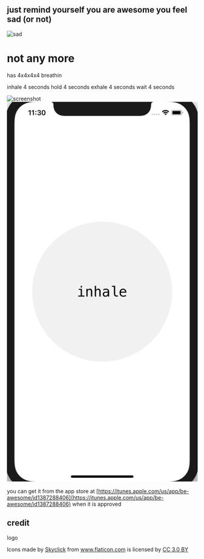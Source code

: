## just remind yourself you are awesome you feel sad (or not)

![sad](./why.jpg)

# not any more

has 4x4x4x4 breathin

inhale 4 seconds
hold 4 seconds
exhale 4 seconds
wait 4 seconds

![screenshot](./screenshot.png)
![screenshot](./screenshot2.png)

you can get it from the app store at [https://itunes.apple.com/us/app/be-awesome/id1387288406](https://itunes.apple.com/us/app/be-awesome/id1387288406) when it is approved



## credit

logo <div>Icons made by <a href="https://www.flaticon.com/authors/skyclick" title="Skyclick">Skyclick</a> from <a href="https://www.flaticon.com/" title="Flaticon">www.flaticon.com</a> is licensed by <a href="http://creativecommons.org/licenses/by/3.0/" title="Creative Commons BY 3.0" target="_blank">CC 3.0 BY</a></div>
